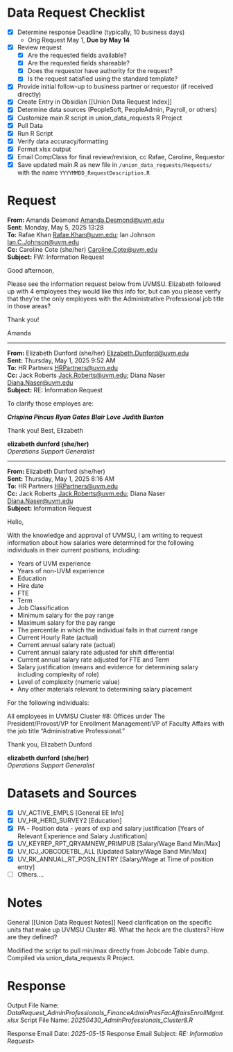 # Data Request Checklist
- [x] Determine response Deadline (typically, 10 business days)
	- Orig Request May 1, **Due by May 14**
- [x] Review request 
	- [x] Are the requested fields available?
	- [x] Are the requested fields shareable?
	- [x] Does the requestor have authority for the request?
	- [x] Is the request satisfied using the standard template?
- [x] Provide initial follow-up to business partner or requestor (if received directly)
- [x] Create Entry in Obsidian [[Union Data Request Index]]
- [x] Determine data sources (PeopleSoft, PeopleAdmin, Payroll, or others)
- [x] Customize main.R script in union_data_requests R Project
- [x] Pull Data
- [x] Run R Script
- [x] Verify data accuracy/formatting
- [x] Format xlsx output
- [x] Email CompClass for final review/revision, cc Rafae, Caroline, Requestor
- [x] Save updated main.R as new file in `/union_data_requests/Requests/` with the name `YYYYMMDD_RequestDescription.R`

# Request

**From:** Amanda Desmond [Amanda.Desmond@uvm.edu](mailto:Amanda.Desmond@uvm.edu)  
**Sent:** Monday, May 5, 2025 13:28  
**To:** Rafae Khan [Rafae.Khan@uvm.edu](mailto:Rafae.Khan@uvm.edu); Ian Johnson [Ian.C.Johnson@uvm.edu](mailto:Ian.C.Johnson@uvm.edu)  
**Cc:** Caroline Cote (she/her) [Caroline.Cote@uvm.edu](mailto:Caroline.Cote@uvm.edu)  
**Subject:** FW: Information Request

Good afternoon,

Please see the information request below from UVMSU. Elizabeth followed up with 4 employees they would like this info for, but can you please verify that they’re the only employees with the Administrative Professional job title in those areas?

Thank you!

Amanda

-----

**From:** Elizabeth Dunford (she/her) [Elizabeth.Dunford@uvm.edu](mailto:Elizabeth.Dunford@uvm.edu)  
**Sent:** Thursday, May 1, 2025 9:52 AM  
**To:** HR Partners [HRPartners@uvm.edu](mailto:HRPartners@uvm.edu)  
**Cc:** Jack Roberts [Jack.Roberts@uvm.edu](mailto:Jack.Roberts@uvm.edu); Diana Naser [Diana.Naser@uvm.edu](mailto:Diana.Naser@uvm.edu)  
**Subject:** RE: Information Request

To clarify those employes are:

***Crispina Pincus***
***Ryan Gates***
***Blair Love***
***Judith Buxton***

Thank you!
Best,
Elizabeth

**elizabeth dunford** **(she/her)**  
_Operations Support Generalist_  

----

**From:** Elizabeth Dunford (she/her)  
**Sent:** Thursday, May 1, 2025 8:16 AM  
**To:** HR Partners [HRPartners@uvm.edu](mailto:HRPartners@uvm.edu)  
**Cc:** Jack Roberts [Jack.Roberts@uvm.edu](mailto:Jack.Roberts@uvm.edu); Diana Naser [Diana.Naser@uvm.edu](mailto:Diana.Naser@uvm.edu)  
**Subject:** Information Request

Hello,

With the knowledge and approval of UVMSU, I am writing to request information about how salaries were determined for the following individuals in their current positions, including:

- Years of UVM experience
- Years of non-UVM experience
- Education
- Hire date
- FTE
- Term
- Job Classification
- Minimum salary for the pay range
- Maximum salary for the pay range
- The percentile in which the individual falls in that current range
- Current Hourly Rate (actual)
- Current annual salary rate (actual)
- Current annual salary rate adjusted for shift differential
- Current annual salary rate adjusted for FTE and Term
- Salary justification (means and evidence for determining salary including complexity of role)
- Level of complexity (numeric value)
- Any other materials relevant to determining salary placement

For the following individuals:

All employees in UVMSU Cluster #8: Offices under The President/Provost/VP for Enrollment Management/VP of Faculty Affairs with the job title “Administrative Professional.”

Thank you,
Elizabeth Dunford

**elizabeth dunford** **(she/her)**  
_Operations Support Generalist_

# Datasets and Sources
- [x] UV_ACTIVE_EMPLS [General EE Info]
- [x] UV_HR_HERD_SURVEY2 [Education]
- [x] PA - Position data - years of exp and salary justification [Years of Relevant Experience and Salary Justification]
- [x] UV_KEYREP_RPT_QRYAMNEW_PRIMPUB [Salary/Wage Band Min/Max]
- [x] UV_ICJ_JOBCODETBL_ALL [Updated Salary/Wage Band Min/Max]
- [x] UV_RK_ANNUAL_RT_POSN_ENTRY [Salary/Wage at Time of position entry]
- [ ] Others....

# Notes
General [[Union Data Request Notes]]
Need clarification on the specific units that make up UVMSU Cluster #8. 
What the heck are the clusters? How are they defined?

Modified the script to pull min/max directly from Jobcode Table dump.
Compiled via union_data_requests R Project. 
# Response


Output File Name:  *DataRequest_AdminProfessionals_FinanceAdminPresFacAffairsEnrollMgmt.xlsx*
Script File Name:    *20250430_AdminProfessionals_Cluster8.R* 

Response Email Date:       *2025-05-15*
Response Email Subject:   *RE: Information Request>*
